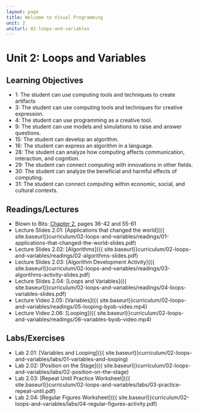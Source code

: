 ```yaml
---
layout: page
title: Welcome to Visual Programming
unit: 2
uniturl: 02-loops-and-variables
---
```



Unit 2: Loops and Variables
======================================


Learning Objectives
-------------------
 * 1: The student can use computing tools and techniques to create artifacts
 * 3: The student can use computing tools and techniques for creative expression.
 * 4: The student can use programming as a creative tool.
 * 9: The student can use models and simulations to raise and answer questions.
 * 15: The student can develop an algorithm.
 * 16: The student can express an algorithm in a language.
 * 28: The student can analyze how computing affects communication, interaction, and cognition.
 * 29: The student can connect computing with innovations in other fields.
 * 30: The student can analyze the beneficial and harmful effects of computing.
 * 31: The student can connect computing within economic, social, and cultural contexts.


Readings/Lectures
-----------------
 * Blown to Bits: [Chapter 2](http://www.bitsbook.com/wp-content/uploads/2008/12/chapter2.pdf), pages 36-42 and 55-61
 * Lecture Slides 2.01: [Applications that changed the world]({{ site.baseurl}}curriculum/02-loops-and-variables/readings/01-applications-that-changed-the-world-slides.pdf)
 * Lecture Slides 2.02: [Algorithms]({{ site.baseurl}}curriculum/02-loops-and-variables/readings/02-algorithms-slides.pdf)
 * Lecture Slides 2.03: [Algorithm Development Activity]({{ site.baseurl}}curriculum/02-loops-and-variables/readings/03-algorithms-activity-slides.pdf)
 * Lecture Slides 2.04: [Loops and Variables]({{ site.baseurl}}curriculum/02-loops-and-variables/readings/04-loops-variables-slides.pdf)
 * Lecture Video 2.05: [Variables]({{ site.baseurl}}curriculum/02-loops-and-variables/readings/05-looping-byob-video.mp4)
 * Lecture Video 2.06: [Looping]({{ site.baseurl}}curriculum/02-loops-and-variables/readings/06-variables-byob-video.mp4)
 

Labs/Exercises
--------------
 * Lab 2.01: [Variables and Looping]({{ site.baseurl}}curriculum/02-loops-and-variables/labs/01-variables-and-looping)
 * Lab 2.02: [Position on the Stage]({{ site.baseurl}}curriculum/02-loops-and-variables/labs/02-position-on-the-stage)
 * Lab 2.03: [Repeat Until Practice Worksheet]({{ site.baseurl}}curriculum/02-loops-and-variables/labs/03-practice-repeat-until.pdf)
 * Lab 2.04: [Regular Figures Worksheet]({{ site.baseurl}}curriculum/02-loops-and-variables/labs/04-regular-figures-activity.pdf)

